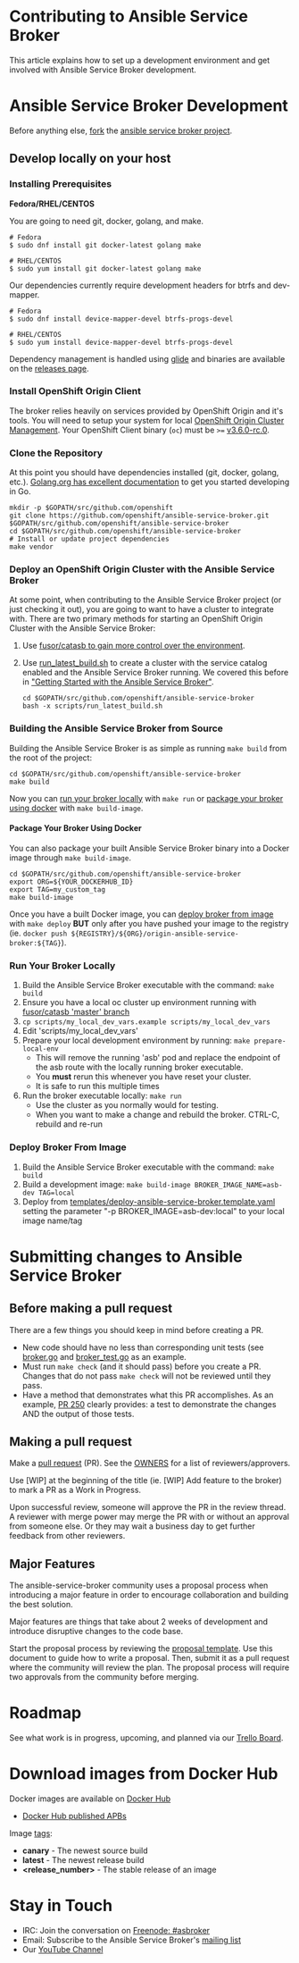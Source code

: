 Contributing to Ansible Service Broker
======================================

This article explains how to set up a development environment and get involved
with Ansible Service Broker development.

# Ansible Service Broker Development

Before anything else, [fork](https://help.github.com/articles/fork-a-repo) the
[ansible service broker project](https://github.com/openshift/ansible-service-broker).

## Develop locally on your host

### Installing Prerequisites

**Fedora/RHEL/CENTOS**

You are going to need git, docker, golang, and make.

```
# Fedora
$ sudo dnf install git docker-latest golang make

# RHEL/CENTOS
$ sudo yum install git docker-latest golang make
```

Our dependencies currently require development headers for btrfs and dev-mapper.

```
# Fedora
$ sudo dnf install device-mapper-devel btrfs-progs-devel

# RHEL/CENTOS
$ sudo yum install device-mapper-devel btrfs-progs-devel
```

Dependency management is handled using [glide](https://glide.sh/) and
binaries are available on the [releases page](https://github.com/Masterminds/glide/releases).

### Install OpenShift Origin Client

The broker relies heavily on services provided by OpenShift Origin and it's tools.
You will need to setup your system for local
[OpenShift Origin Cluster Management](https://github.com/openshift/origin/blob/master/docs/cluster_up_down.md).
Your OpenShift Client binary (`oc`) must be `>=` [v3.6.0-rc.0](https://github.com/openshift/origin/releases/tag/v3.6.0-rc.0).

### Clone the Repository

At this point you should have dependencies installed (git, docker, golang, etc.).
[Golang.org has excellent documentation](https://golang.org/doc/code.html) to get you started
developing in Go.

```
mkdir -p $GOPATH/src/github.com/openshift
git clone https://github.com/openshift/ansible-service-broker.git $GOPATH/src/github.com/openshift/ansible-service-broker
cd $GOPATH/src/github.com/openshift/ansible-service-broker
# Install or update project dependencies
make vendor
```

### Deploy an OpenShift Origin Cluster with the Ansible Service Broker

At some point, when contributing to the Ansible Service Broker project (or just checking it out),
you are going to want to have a cluster to integrate with. There are two primary methods for
starting an OpenShift Origin Cluster with the Ansible Service Broker:

1. Use [fusor/catasb to gain more control over the environment](https://github.com/fusor/catasb).
1. Use [run_latest_build.sh](../scripts/run_latest_build.sh) to create a cluster with the service
   catalog enabled and the Ansible Service Broker running. We covered this before in
   ["Getting Started with the Ansible Service Broker"](README.md#getting-started-with-the-ansible-service-broker).

   ```
   cd $GOPATH/src/github.com/openshift/ansible-service-broker
   bash -x scripts/run_latest_build.sh
   ```

### Building the Ansible Service Broker from Source

Building the Ansible Service Broker is as simple as running `make build` from the root
of the project:

```
cd $GOPATH/src/github.com/openshift/ansible-service-broker
make build
```

Now you can [run your broker locally](#run-your-broker-locally) with `make run` or
[package your broker using docker](#package-your-broker-using-docker) with `make build-image`.

#### Package Your Broker Using Docker

You can also package your built Ansible Service Broker binary into a Docker image through
`make build-image`.

```
cd $GOPATH/src/github.com/openshift/ansible-service-broker
export ORG=${YOUR_DOCKERHUB_ID}
export TAG=my_custom_tag
make build-image
```

Once you have a built Docker image, you can [deploy broker from image](#deploy-broker-from-image)
with `make deploy` **BUT** only after you have pushed your image to the registry
(ie. `docker push ${REGISTRY}/${ORG}/origin-ansible-service-broker:${TAG}`).

### Run Your Broker Locally

1. Build the Ansible Service Broker executable with the command: ```make build```
1. Ensure you have a local oc cluster up environment running with [fusor/catasb 'master' branch](https://github.com/fusor/catasb)
1. ```cp scripts/my_local_dev_vars.example scripts/my_local_dev_vars```
1. Edit 'scripts/my_local_dev_vars'
1. Prepare your local development environment by running: ```make prepare-local-env```
    * This will remove the running 'asb' pod and replace the endpoint of the asb route with the locally running broker executable.
    * You __must__ rerun this whenever you have reset your cluster.
    * It is safe to run this multiple times
1. Run the broker executable locally:  ```make run```
    * Use the cluster as you normally would for testing.
    * When you want to make a change and rebuild the broker.  CTRL-C, rebuild and re-run

### Deploy Broker From Image

1. Build the Ansible Service Broker executable with the command: ```make build ```
1. Build a development image:  ```make build-image BROKER_IMAGE_NAME=asb-dev TAG=local```
1. Deploy from [templates/deploy-ansible-service-broker.template.yaml](https://github.com/openshift/ansible-service-broker/blob/master/templates/deploy-ansible-service-broker.template.yaml) setting the parameter "-p BROKER_IMAGE=asb-dev:local" to your local image name/tag

# Submitting changes to Ansible Service Broker

## Before making a pull request

There are a few things you should keep in mind before creating a PR.
- New code should have no less than corresponding unit tests (see [broker.go](pkg/broker/broker.go)
  and [broker_test.go](pkg/broker/broker_test.go) as an example.
- Must run `make check` (and it should pass) before you create a PR. Changes that
  do not pass `make check` will not be reviewed until they pass.
- Have a method that demonstrates what this PR accomplishes. As an example,
  [PR 250](https://github.com/openshift/ansible-service-broker/pull/250) clearly
  provides: a test to demonstrate the changes AND the output of those tests.

## Making a pull request

Make a [pull request](https://help.github.com/articles/using-pull-requests) (PR).
See the [OWNERS](OWNERS) for a list of reviewers/approvers.

Use [WIP] at the beginning of the title (ie. [WIP] Add feature to the broker)
to mark a PR as a Work in Progress.

Upon successful review, someone will approve the PR in the review thread.
A reviewer with merge power may merge the PR with or without an approval from
someone else. Or they may wait a business day to get further feedback from other
reviewers.

## Major Features
The ansible-service-broker community uses a proposal process when introducing a
major feature in order to encourage collaboration and building the best solution.

Major features are things that take about 2 weeks of development and introduce
disruptive changes to the code base.

Start the proposal process by reviewing the [proposal template](docs/proposals/proposal-template.md).
Use this document to guide how to write a proposal. Then, submit it as a pull
request where the community will review the plan.  The proposal process will require
two approvals from the community before merging.

# Roadmap

See what work is in progress, upcoming, and planned via our [Trello Board](https://trello.com/b/50JhiC5v/ansible-service-broker).

# Download images from Docker Hub

Docker images are available on [Docker Hub](https://hub.docker.com/r/ansibleplaybookbundle/origin-ansible-service-broker/)

* [Docker Hub published APBs](https://hub.docker.com/u/ansibleplaybookbundle/)

Image [tags](https://hub.docker.com/r/ansibleplaybookbundle/origin-ansible-service-broker/tags):
- **canary** - The newest source build
- **latest** - The newest release build
- **<release_number>** - The stable release of an image

# Stay in Touch

- IRC: Join the conversation on [Freenode: #asbroker](https://botbot.me/freenode/openshift-dev/)
- Email: Subscribe to the Ansible Service Broker's [mailing list](https://www.redhat.com/mailman/listinfo/ansible-service-broker)
- Our [YouTube Channel](https://www.youtube.com/channel/UC04eOMIMiV06_RSZPb4OOBw)
